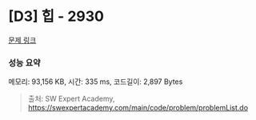 # [D3] 힙 - 2930 

[문제 링크](https://swexpertacademy.com/main/code/problem/problemDetail.do?contestProbId=AV-Tj7ya3jYDFAXr) 

### 성능 요약

메모리: 93,156 KB, 시간: 335 ms, 코드길이: 2,897 Bytes



> 출처: SW Expert Academy, https://swexpertacademy.com/main/code/problem/problemList.do
